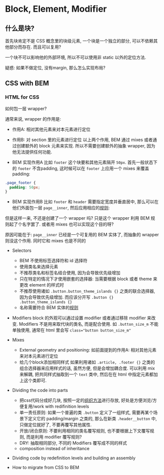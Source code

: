 # Block, Element, Modifier


## 什么是块?
首先块肯定不是 CSS 概念里的块级元素, 一个块是一个独立的部分, 可以不依赖其他部分而存在. 而且可以复用?

一个块不可以影响他的外部环境, 所以不可以使用非 static 以外的定位方法.

疑惑: 如果不做定位, 没有margin, 那么怎么实现布局?



## CSS with BEM

### HTML for CSS
如何包一层 wrapper?

通常来说, wrapper 的作用是:
- 作用A: 相对其他元素来对本元素进行定位
- 作用B: 对 section 里的元素进行定位
以上两个作用, BEM 通过 mixes 或者通过创建额外的 block 元素来实现. 所以不需要创建额外的抽象 wrapper, 因为他无法提供任何功能.

- BEM 实现作用A
比如 `footer` 这个块要和其他元素隔开 `50px`. 首先一般状态下的 `footer` 不含padding, 这时候可以在 `footer` 上应用一个 mixes 来覆盖 padding:
```css
.page_footer {
  padding: 50px;
}
```

- BEM 实现作用B
比如 `footer` 和 `header` 需要指定宽度并垂直居中, 那么可以在他们外面包一层 `page__inner`, 然后应用相应的[规则](https://en.bem.info/methodology/css/#positioning-elements-inside-a-block):

但是这样一来, 不还是创建了一个 wrapper 吗? 只是这个 wrapper 利用 BEM 规则起了个名字罢了. 或者用 mixes 也可以实现这个目的呀?

原因可能在于: `page__inner` 已经是一个可复用的 BEM 实体了, 而抽象的 wrapper 则没这个作用. 同时它和 mixes 也是不同的

- Selectors
  - BEM 不使用标签选择符和 id 选择符
  - 使用类名来选择元素
  - 不推荐类名和标签名结合使用, 因为会导致优先级增加
  - 只在特定的情况下才使用嵌套的选择器: 当需要根据 block 或者 theme 来更改 element 的样式时
  - 不推荐使用诸如 `.button.button_theme_islands {}` 之类的联合选择器, 因为会导致优先级增加. 而应该分开写 `.button {} .button_theme_islands {}`
  - 名称需要符合 BEM 实体的[规则](https://en.bem.info/methodology/naming-convention/)

- Modifiers
block 的外观可以通过设置 modifier 或者通过移除 modifier 来改变. Modifiers 不是用来取代块的类名, 而是配合使用. 如 `.button_size_m` 不能单独使用, 通常在 html 里会写 `class="button button_size_m"`

- Mixes
  - External geometry and positioning: 如前面提到的作用A: 相对其他元素来对本元素进行定位
  - 给几个block添加相同样式
    如果利用诸如 `.article, .footer {}` 之类的组合选择器来应用样式的话, 虽然方便, 但是会增加耦合度. 可以利用 mix 来解耦, 把共同样式抽取到一个 `text` 类中, 然后在在 html 中指定元素都加上这个类即可.

- Dividing the code into parts
  - 把css代码分成好几块, 按照一定的[组织方法](https://en.bem.info/methodology/filestructure/)进行存放, 好处是方便浏览/方便复用/work with redifinition levels
  - 单一责任原则: 如果一个普遍的类 `.button` 定义了一组样式, 需要再某个场景下定义它的 padding/margin 之类的, 那么在新类 `.header__button` 中, 只做定位就好了, 不要再覆写其他属性.
  - 开放/闭合原则: 不要利用相同的类名覆写规则, 也不要根据上下文覆写规则, 而是利用 modifier 覆写规则?
  - DRY: 抽取相同部分, 不同的 Modifiers 覆写成不同的样式
  - composition instead of inheritance
- Dividing code by redefinition levels and building an assembly
- How to migrate from CSS to BEM
